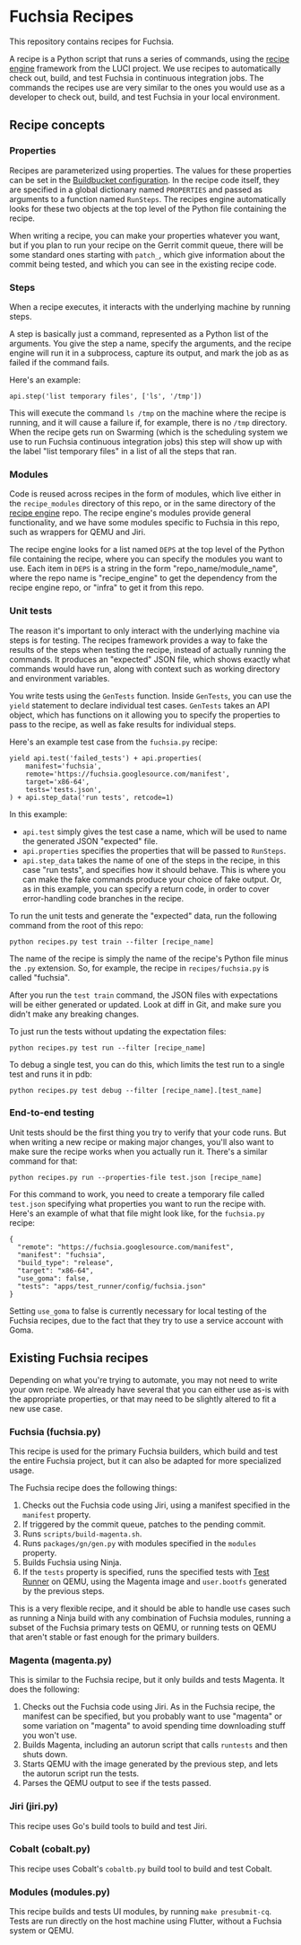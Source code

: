 # Fuchsia Recipes

This repository contains recipes for Fuchsia.

A recipe is a Python script that runs a series of commands, using the
[recipe engine](https://github.com/luci/recipes-py) framework from the LUCI
project. We use recipes to automatically check out, build, and test Fuchsia in
continuous integration jobs. The commands the recipes use are very similar to
the ones you would use as a developer to check out, build, and test Fuchsia in
your local environment.

## Recipe concepts

### Properties

Recipes are parameterized using properties. The values for these properties can
be set in the
[Buildbucket configuration](https://fuchsia.googlesource.com/infra/config/#Buildbucket-configuration).
In the recipe code itself, they are specified in a global dictionary named
`PROPERTIES` and passed as arguments to a function named `RunSteps`. The recipes
engine automatically looks for these two objects at the top level of the Python
file containing the recipe.

When writing a recipe, you can make your properties whatever you want, but if
you plan to run your recipe on the Gerrit commit queue, there will be some
standard ones starting with `patch_`, which give information about the commit
being tested, and which you can see in the existing recipe code.

### Steps

When a recipe executes, it interacts with the underlying machine by running
steps.

A step is basically just a command, represented as a Python list of the
arguments. You give the step a name, specify the arguments, and the recipe
engine will run it in a subprocess, capture its output, and mark the job as
as failed if the command fails.

Here's an example:

```
api.step('list temporary files', ['ls', '/tmp'])
```

This will execute the command `ls /tmp` on the machine where the recipe is
running, and it will cause a failure if, for example, there is no `/tmp`
directory. When the recipe gets run on Swarming (which is the scheduling system
we use to run Fuchsia continuous integration jobs) this step will show up with
the label "list temporary files" in a list of all the steps that ran.

### Modules

Code is reused across recipes in the form of modules, which live either in the
`recipe_modules` directory of this repo, or in the same directory of the
[recipe engine](https://github.com/luci/recipes-py) repo. The recipe engine's
modules provide general functionality, and we have some modules specific to
Fuchsia in this repo, such as wrappers for QEMU and Jiri.

The recipe engine looks for a list named `DEPS` at the top level of the Python
file containing the recipe, where you can specify the modules you want to use.
Each item in `DEPS` is a string in the form "repo_name/module_name", where the
repo name is "recipe_engine" to get the dependency from the recipe engine repo,
or "infra" to get it from this repo.

### Unit tests

The reason it's important to only interact with the underlying machine via
steps is for testing. The recipes framework provides a way to fake the results
of the steps when testing the recipe, instead of actually running the commands.
It produces an "expected" JSON file, which shows exactly what commands would
have run, along with context such as working directory and environment
variables.

You write tests using the `GenTests` function. Inside `GenTests`, you can use
the `yield` statement to declare individual test cases. `GenTests` takes an API
object, which has functions on it allowing you to specify the properties to
pass to the recipe, as well as fake results for individual steps.

Here's an example test case from the `fuchsia.py` recipe:

```
yield api.test('failed_tests') + api.properties(
    manifest='fuchsia',
    remote='https://fuchsia.googlesource.com/manifest',
    target='x86-64',
    tests='tests.json',
) + api.step_data('run tests', retcode=1)
```

In this example:

* `api.test` simply gives the test case a name, which will be used to name the
  generated JSON "expected" file.
* `api.properties` specifies the properties that will be passed to `RunSteps`.
* `api.step_data` takes the name of one of the steps in the recipe, in this
  case "run tests", and specifies how it should behave. This is where you can
  make the fake commands produce your choice of fake output. Or, as in this
  example, you can specify a return code, in order to cover error-handling code
  branches in the recipe.

To run the unit tests and generate the "expected" data, run the following
command from the root of this repo:

```
python recipes.py test train --filter [recipe_name]
```

The name of the recipe is simply the name of the recipe's Python file minus the
`.py` extension. So, for example, the recipe in `recipes/fuchsia.py` is called
"fuchsia".

After you run the `test train` command, the JSON files with expectations will be
either generated or updated. Look at diff in Git, and make sure you didn't make
any breaking changes.

To just run the tests without updating the expectation files:

```
python recipes.py test run --filter [recipe_name]
```

To debug a single test, you can do this, which limits the test run to a single
test and runs it in pdb:

```
python recipes.py test debug --filter [recipe_name].[test_name]
```

### End-to-end testing

Unit tests should be the first thing you try to verify that your code runs. But
when writing a new recipe or making major changes, you'll also want to make sure
the recipe works when you actually run it. There's a similar command for that:

```
python recipes.py run --properties-file test.json [recipe_name]
```

For this command to work, you need to create a temporary file called `test.json`
specifying what properties you want to run the recipe with. Here's an example
of what that file might look like, for the `fuchsia.py` recipe:

```
{
  "remote": "https://fuchsia.googlesource.com/manifest",
  "manifest": "fuchsia",
  "build_type": "release",
  "target": "x86-64",
  "use_goma": false,
  "tests": "apps/test_runner/config/fuchsia.json"
}
```

Setting `use_goma` to false is currently necessary for local testing of the
Fuchsia recipes, due to the fact that they try to use a service account with
Goma.

## Existing Fuchsia recipes

Depending on what you're trying to automate, you may not need to write your own
recipe. We already have several that you can either use as-is with the
appropriate properties, or that may need to be slightly altered to fit a new use
case.

### Fuchsia (fuchsia.py)

This recipe is used for the primary Fuchsia builders, which build and test the
entire Fuchsia project, but it can also be adapted for more specialized usage.

The Fuchsia recipe does the following things:

1. Checks out the Fuchsia code using Jiri, using a manifest specified in the
   `manifest` property.
2. If triggered by the commit queue, patches to the pending commit.
3. Runs `scripts/build-magenta.sh`.
4. Runs `packages/gn/gen.py` with modules specified in the `modules` property.
5. Builds Fuchsia using Ninja.
6. If the `tests` property is specified, runs the specified tests with
   [Test Runner](https://fuchsia.googlesource.com/test_runner/) on QEMU, using
   the Magenta image and `user.bootfs` generated by the previous steps.

This is a very flexible recipe, and it should be able to handle use cases such
as running a Ninja build with any combination of Fuchsia modules, running a
subset of the Fuchsia primary tests on QEMU, or running tests on QEMU that
aren't stable or fast enough for the primary builders.

### Magenta (magenta.py)

This is similar to the Fuchsia recipe, but it only builds and tests Magenta. It
does the following:

1. Checks out the Fuchsia code using Jiri. As in the Fuchsia recipe, the
   manifest can be specified, but you probably want to use "magenta" or some
   variation on "magenta" to avoid spending time downloading stuff you won't
   use.
2. Builds Magenta, including an autorun script that calls `runtests` and then
   shuts down.
3. Starts QEMU with the image generated by the previous step, and lets the
   autorun script run the tests.
4. Parses the QEMU output to see if the tests passed.

### Jiri (jiri.py)

This recipe uses Go's build tools to build and test Jiri.

### Cobalt (cobalt.py)

This recipe uses Cobalt's `cobaltb.py` build tool to build and test Cobalt.

### Modules (modules.py)

This recipe builds and tests UI modules, by running `make presubmit-cq`. Tests
are run directly on the host machine using Flutter, without a Fuchsia system or
QEMU.
